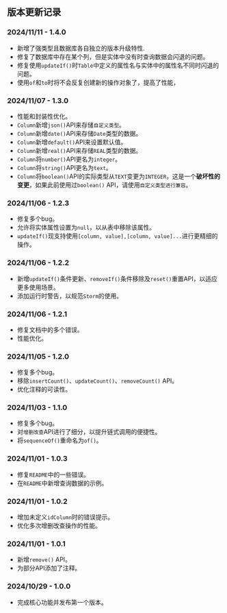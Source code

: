 ## 版本更新记录

### 2024/11/11 - 1.4.0

- 新增了强类型且数据库各自独立的版本升级特性.
- 修复了数据库中存在某个列，但是实体中没有时查询数据会闪退的问题。
- 修复使用`updateIf()`时`Table`中定义的属性名与实体中的属性名不同时闪退的问题。
- 使用`of`和`to`时将不会反复创建新的操作对象了，提高了性能，

### 2024/11/07 - 1.3.0

- 性能和封装性优化。
- `Column`新增`json()`API来存储`自定义类型`。
- `Column`新增`date()`API来存储`Date`类型的数据。
- `Column`新增`default()`API来设置默认值。
- `Column`新增`real()`API来存储`REAL`类型的数据。
- `Column`将`number()`API更名为`integer`。
- `Column`将`string()`API更名为`text`。
- `Column`将`boolean()`API的实际类型从`TEXT`变更为`INTEGER`，这是一个**破坏性的变更**，如果此前使用过`boolean()`
  API，请使用`自定义类型进行兼容`。

### 2024/11/06 - 1.2.3

- 修复多个bug。
- 允许将实体属性设置为`null`，以从表中移除该属性。
- `updateIf()`现支持使用`[column, value],[column, value]...`进行更精细的操作。

### 2024/11/06 - 1.2.2

- 新增`updateIf()`条件更新、`removeIf()`条件移除及`reset()`重置API，以适应更多使用场景。
- 添加运行时警告，以规范`Storm`的使用。

### 2024/11/06 - 1.2.1

- 修复文档中的多个错误。
- 性能优化。

### 2024/11/05 - 1.2.0

- 修复多个bug。
- 移除`insertCount()`、`updateCount()`、`removeCount()` API。
- 优化注释的可读性。

### 2024/11/03 - 1.1.0

- 修复多个bug。
- 对`增删改查`API进行了细分，以提升链式调用的便捷性。
- 将`sequenceOf()`重命名为`of()`。

### 2024/11/01 - 1.0.3

- 修复`README`中的一些错误。
- 在`README`中新增查询数据的示例。

### 2024/11/01 - 1.0.2

- 增加未定义`idColumn`时的错误提示。
- 优化多次增删改查操作的性能。

### 2024/11/01 - 1.0.1

- 新增`remove()` API。
- 为部分API添加了注释。

### 2024/10/29 - 1.0.0

- 完成核心功能并发布第一个版本。